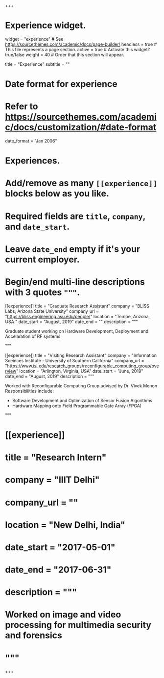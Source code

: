 +++
# Experience widget.
widget = "experience"  # See https://sourcethemes.com/academic/docs/page-builder/
headless = true  # This file represents a page section.
active = true  # Activate this widget? true/false
weight = 40  # Order that this section will appear.

title = "Experience"
subtitle = ""

# Date format for experience
#   Refer to https://sourcethemes.com/academic/docs/customization/#date-format
date_format = "Jan 2006"

# Experiences.
#   Add/remove as many `[[experience]]` blocks below as you like.
#   Required fields are `title`, `company`, and `date_start`.
#   Leave `date_end` empty if it's your current employer.
#   Begin/end multi-line descriptions with 3 quotes `"""`.
[[experience]]
  title = "Graduate Research Assistant"
  company = "BLISS Labs, Arizona State University"
  company_url = "https://bliss.engineering.asu.edu/people/"
  location = "Tempe, Arizona, USA "
  date_start = "August, 2019"
  date_end = ""
  description = """ 
  
  Graduate student working on Hardware Development, Deployment and Accelaration of RF systems  
  
  """

[[experience]]
  title = "Visiting Research Assistant"
  company = "Information Sceinces Institute - University of Southern California"
  company_url = "https://www.isi.edu/research_groups/reconfigurable_computing_group/overview"
  location = "Arlington, Virginia, USA"
  date_start = "June, 2019"
  date_end = "August, 2019"
  description = """
  
  Worked with Reconfigurable Computing Group advised by Dr. Vivek Menon
  Responsibilities include:
  * Software Development and Optimization of Sensor Fusion Algorithms
  * Hardware Mapping onto Field Programmable Gate Array (FPGA)
  
  """
  
# [[experience]]
#  title = "Research Intern"
#  company = "IIIT Delhi"
#  company_url = ""
#  location = "New Delhi, India"
#  date_start = "2017-05-01"
#  date_end = "2017-06-31"
#  description = """ 
  
# Worked on image and video processing for multimedia security and forensics 
  
#  """


+++
